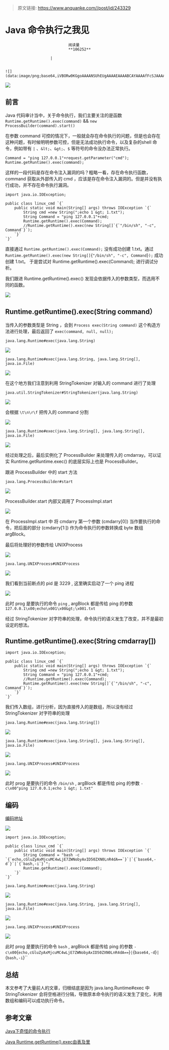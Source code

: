 > 原文链接: https://www.anquanke.com//post/id/243329 


# Java 命令执行之我见


                                阅读量   
                                **106252**
                            
                        |
                        
                                                                                                                                    ![](data:image/png;base64,iVBORw0KGgoAAAANSUhEUgAAAAEAAAABCAYAAAAfFcSJAAAAAXNSR0IArs4c6QAAAARnQU1BAACxjwv8YQUAAAAJcEhZcwAADsQAAA7EAZUrDhsAAAANSURBVBhXYzh8+PB/AAffA0nNPuCLAAAAAElFTkSuQmCC)
                                                                                            



[![](https://p2.ssl.qhimg.com/t014a5712b5ab1dbd3e.png)](https://p2.ssl.qhimg.com/t014a5712b5ab1dbd3e.png)



## 前言

Java 代码审计当中，关于命令执行，我们主要关注的是函数 `Runtime.getRuntime().exec(command)` &amp;&amp; `new ProcessBuilder(command).start()`

在参数 command 可控的情况下，一般就会存在命令执行的问题，但是也会存在这种问题，有时候明明参数可控，但是无法成功执行命令，以及复杂的shell 命令，例如带有 `|` 、`&lt;`、`&gt;`、`$` 等符号的命令没办法正常执行。

```
Command = "ping 127.0.0.1"+request.getParameter("cmd");
Runtime.getRuntime().exec(command);
```

这样的一段代码是存在命令注入漏洞的吗？粗略一看，存在命令执行函数，command 获取从外部传入的 cmd ，应该是存在命令注入漏洞的。但是并没有执行成功，并不存在命令执行漏洞。

```
import java.io.IOException;

public class linux_cmd `{`
    public static void main(String[] args) throws IOException `{`
        String cmd =new String(";echo 1 &gt; 1.txt");
        String Command = "ping 127.0.0.1"+cmd;
        Runtime.getRuntime().exec(Command);
        //Runtime.getRuntime().exec(new String[]`{`"/bin/sh", "-c", Command`}`);
    `}`
`}`
```

直接通过 `Runtime.getRuntime().exec(Command);` 没有成功创建 1.txt。通过 `Runtime.getRuntime().exec(new String[]`{`"/bin/sh", "-c", Command`}`);` 成功创建 1.txt。 于是尝试对 Runtime.getRuntime().exec(Command); 进行调试分析。

我们跟进 Runtime.getRuntime().exec() 发现会依据传入的参数类型，而选用不同的函数。

[![](https://p0.ssl.qhimg.com/t0181c16b1e1d1d863e.png)](https://p0.ssl.qhimg.com/t0181c16b1e1d1d863e.png)



## Runtime.getRuntime().exec(String command）

当传入的参数类型是 String ，会到 `Process exec(String command)` 这个构造方法进行处理，最后返回了 `exec(command, null, null);`

`java.lang.Runtime#exec(java.lang.String)`

[![](https://p0.ssl.qhimg.com/t01b19374f167a70125.png)](https://p0.ssl.qhimg.com/t01b19374f167a70125.png)

`java.lang.Runtime#exec(java.lang.String, java.lang.String[], java.io.File)`

[![](https://p2.ssl.qhimg.com/t017c00558c83ed55d8.png)](https://p2.ssl.qhimg.com/t017c00558c83ed55d8.png)

在这个地方我们注意到利用 StringTokenizer 对输入的 command 进行了处理

`java.util.StringTokenizer#StringTokenizer(java.lang.String)`

[![](https://p5.ssl.qhimg.com/t0135b644938cf0a5ac.png)](https://p5.ssl.qhimg.com/t0135b644938cf0a5ac.png)

会根据 `\t\n\r\f` 把传入的 command 分割

[![](https://p2.ssl.qhimg.com/t01e40173b4a1d4eea6.png)](https://p2.ssl.qhimg.com/t01e40173b4a1d4eea6.png)

`java.lang.Runtime#exec(java.lang.String[], java.lang.String[], java.io.File)`

[![](https://p3.ssl.qhimg.com/t01337b02b29439eb64.png)](https://p3.ssl.qhimg.com/t01337b02b29439eb64.png)

经过处理之后，最后实例化了 ProcessBuilder 来处理传入的 cmdarray。可以证实 Runtime.getRuntime.exec() 的底层实际上也是 ProcessBuilder。

跟进 ProcessBuilder 中的 start 方法

`java.lang.ProcessBuilder#start`

[![](https://p3.ssl.qhimg.com/t011baf2348ed41cb5f.png)](https://p3.ssl.qhimg.com/t011baf2348ed41cb5f.png)

ProcessBuilder.start 内部又调用了 ProcessImpl.start

[![](https://p4.ssl.qhimg.com/t0117cd4601a8a63d0e.png)](https://p4.ssl.qhimg.com/t0117cd4601a8a63d0e.png)

在 ProcessImpl.start 中 将 cmdarry 第一个参数 (cmdarry[0]) 当作要执行的命令，把后面的部分 (cmdarry[1:]) 作为命令执行的参数转换成 byte 数组 argBlock。

最后将处理好的参数传给 UNIXProcess

[![](https://p0.ssl.qhimg.com/t01b3efc2e0e613ab5b.png)](https://p0.ssl.qhimg.com/t01b3efc2e0e613ab5b.png)

`java.lang.UNIXProcess#UNIXProcess`

[![](https://p2.ssl.qhimg.com/t011fd5fe5e71a5b892.png)](https://p2.ssl.qhimg.com/t011fd5fe5e71a5b892.png)

我们看到当前断点的 pid 是 3229 , 这里确实启动了一个 ping 进程

[![](https://p3.ssl.qhimg.com/t01fca6ef3fa2e19832.png)](https://p3.ssl.qhimg.com/t01fca6ef3fa2e19832.png)

此时 prog 是要执行的命令 `ping` , argBlock 都是传给 ping 的参数 `127.0.0.1\x00;echo\x001\x00&gt;\x001.txt`

经过 StringTokenizer 对字符串的处理，命令执行的语义发生了改变，并不是最初设定的想法。



## Runtime.getRuntime().exec(String cmdarray[])

```
import java.io.IOException;

public class linux_cmd `{`
    public static void main(String[] args) throws IOException `{`
        String cmd =new String(";echo 1 &gt; 1.txt");
        String Command = "ping 127.0.0.1"+cmd;
        //Runtime.getRuntime().exec(Command);
        Runtime.getRuntime().exec(new String[]`{`"/bin/sh", "-c", Command`}`);
    `}`
`}`
```

我们传入数组，进行分析，因为直接传入的是数组，所以没有经过 StringTokenizer 对字符串的处理

`java.lang.Runtime#exec(java.lang.String[])`

[![](https://p4.ssl.qhimg.com/t01ff94c6d207ad79da.png)](https://p4.ssl.qhimg.com/t01ff94c6d207ad79da.png)

`java.lang.Runtime#exec(java.lang.String[], java.lang.String[], java.io.File)`

[![](https://p3.ssl.qhimg.com/t019cd4784c22aef458.png)](https://p3.ssl.qhimg.com/t019cd4784c22aef458.png)

`java.lang.UNIXProcess#UNIXProcess`

[![](https://p1.ssl.qhimg.com/t01cad40497baaac389.png)](https://p1.ssl.qhimg.com/t01cad40497baaac389.png)

此时 prog 是要执行的命令 `/bin/sh` , argBlock 都是传给 ping 的参数 `-c\x00"ping 127.0.0.1;echo 1 &gt; 1.txt"`



## 编码

[编码地址](http://www.jackson-t.ca/runtime-exec-payloads.html)

[![](https://p0.ssl.qhimg.com/t015c0dae128a4853c6.png)](https://p0.ssl.qhimg.com/t015c0dae128a4853c6.png)

```
import java.io.IOException;

public class linux_cmd `{`
    public static void main(String[] args) throws IOException `{`
        String Command = "bash -c `{`echo,cGluZyAxMjcuMC4wLjE7ZWNobyAxID50ZXN0LnR4dA==`}`|`{`base64,-d`}`|`{`bash,-i`}`";
        Runtime.getRuntime().exec(Command);
    `}`
`}`
```

`java.lang.Runtime#exec(java.lang.String)`

[![](https://p4.ssl.qhimg.com/t0141aee77404644073.png)](https://p4.ssl.qhimg.com/t0141aee77404644073.png)

`java.lang.Runtime#exec(java.lang.String, java.lang.String[], java.io.File)`

[![](https://p0.ssl.qhimg.com/t014ccc2a7c2b7c42fd.png)](https://p0.ssl.qhimg.com/t014ccc2a7c2b7c42fd.png)

`java.lang.UNIXProcess#UNIXProcess`

[![](https://p3.ssl.qhimg.com/t011866ba5a324760d2.png)](https://p3.ssl.qhimg.com/t011866ba5a324760d2.png)

此时 prog 是要执行的命令 `bash` , argBlock 都是传给 ping 的参数 `-c\x00`{`echo,cGluZyAxMjcuMC4wLjE7ZWNobyAxID50ZXN0LnR4dA==`}`|`{`base64,-d`}`|`{`bash,-i`}``



## 总结

本文参考了大量前人的文章，归根结底是因为 java.lang.Runtime#exec 中 StringTokenizer 会将空格进行分隔，导致原本命令执行的语义发生了变化，利用数组和编码可以成功执行命令。



## 参考文章

[Java下奇怪的命令执行](http://www.lmxspace.com/2019/10/08/Java%E4%B8%8B%E5%A5%87%E6%80%AA%E7%9A%84%E5%91%BD%E4%BB%A4%E6%89%A7%E8%A1%8C/)

[Java Runtime.getRuntime().exec由表及里](https://xz.aliyun.com/t/7046)
